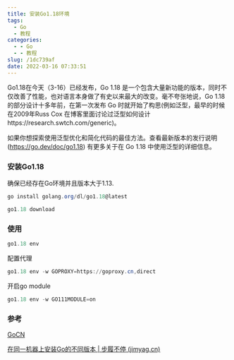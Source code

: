 ```yaml
---
title: 安装Go1.18环境
tags:
  - Go
  - 教程
categories:
  - - Go
  - - 教程
slug: /1dc739af
date: 2022-03-16 07:33:51
---
```


Go1.18在今天（3-16）已经发布，Go 1.18 是一个包含大量新功能的版本，同时不仅改善了性能，也对语言本身做了有史以来最大的改变。毫不夸张地说，Go 1.18 的部分设计十多年前，在第一次发布 Go 时就开始了构思(例如泛型，最早的时候在2009年Russ Cox 在博客里面讨论过泛型如何设计https://research.swtch.com/generic)。

如果你想探索使用泛型优化和简化代码的最佳方法。查看最新版本的发行说明(https://go.dev/doc/go1.18) 有更多关于在 Go 1.18 中使用泛型的详细信息。

<!--more-->



### 安装Go1.18

确保已经存在Go环境并且版本大于1.13.

```powershell
go install golang.org/dl/go1.18@latest
```

```go
go1.18 download
```

### 使用

```powershell
go1.18 env
```

配置代理

```powershell
go1.18 env -w GOPROXY=https://goproxy.cn,direct
```

开启go module

```powershell
go1.18 env -w GO111MODULE=on
```



### 参考

[GoCN](https://mp.weixin.qq.com/s/O4EAhlQBJYPJuqK_WIA8dA)

[在同一机器上安装Go的不同版本 | 步履不停 (jimyag.cn)](https://jimyag.cn/posts/17eab2e7/)
